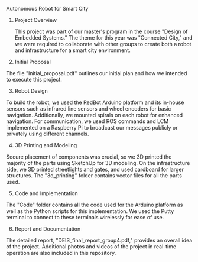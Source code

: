 Autonomous Robot for Smart City

1. Project Overview
   
    This project was part of our master's program in the course "Design of Embedded Systems." The theme for this year was "Connected City," and we were required to collaborate with other groups to create both a robot and infrastructure for a smart city environment.

2. Initial Proposal
   
The file "Initial_proposal.pdf" outlines our initial plan and how we intended to execute this project.

3. Robot Design
   
To build the robot, we used the RedBot Arduino platform and its in-house sensors such as infrared line sensors and wheel encoders for basic navigation. Additionally, we mounted spirals on each robot for enhanced navigation. For communication, we used ROS commands and LCM implemented on a Raspberry Pi to broadcast our messages publicly or privately using different channels.

4. 3D Printing and Modeling
   
Secure placement of components was crucial, so we 3D printed the majority of the parts using SketchUp for 3D modeling. On the infrastructure side, we 3D printed streetlights and gates, and used cardboard for larger structures. The "3d_printing" folder contains vector files for all the parts used.

5. Code and Implementation
    
The "Code" folder contains all the code used for the Arduino platform as well as the Python scripts for this implementation. We used the Putty terminal to connect to these terminals wirelessly for ease of use.

6. Report and Documentation
    
The detailed report, "DEIS_final_report_group4.pdf," provides an overall idea of the project. Additional photos and videos of the project in real-time operation are also included in this repository.
